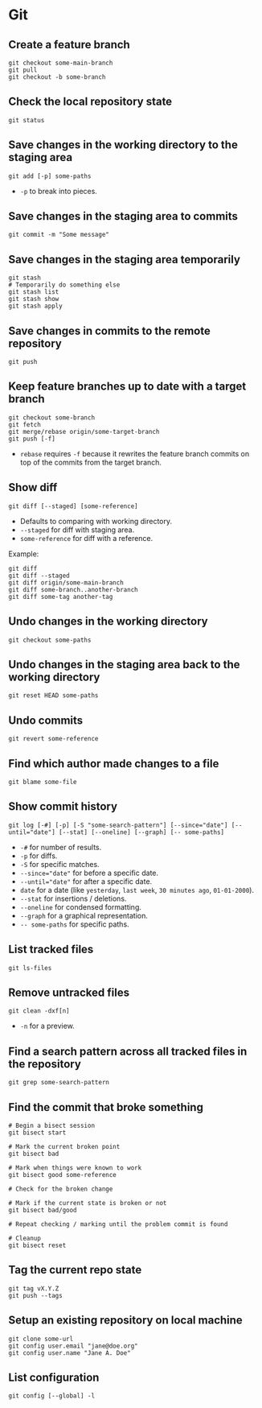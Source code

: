 # Git

## Create a feature branch

```shell
git checkout some-main-branch
git pull
git checkout -b some-branch
```

## Check the local repository state

```shell
git status
```

## Save changes in the working directory to the staging area

```shell
git add [-p] some-paths
```

- `-p` to break into pieces.

## Save changes in the staging area to commits

```shell
git commit -m "Some message"
```

## Save changes in the staging area temporarily

```shell
git stash
# Temporarily do something else
git stash list
git stash show
git stash apply
```

## Save changes in commits to the remote repository

```shell
git push
```

## Keep feature branches up to date with a target branch

```shell
git checkout some-branch
git fetch
git merge/rebase origin/some-target-branch
git push [-f]
```

- `rebase` requires `-f` because it rewrites the feature branch commits on top
  of the commits from the target branch.

## Show diff

```shell
git diff [--staged] [some-reference]
```

- Defaults to comparing with working directory.
- `--staged` for diff with staging area.
- `some-reference` for diff with a reference.

Example:

```shell
git diff
git diff --staged
git diff origin/some-main-branch
git diff some-branch..another-branch
git diff some-tag another-tag
```

## Undo changes in the working directory

```shell
git checkout some-paths
```

## Undo changes in the staging area back to the working directory

```shell
git reset HEAD some-paths
```

## Undo commits

```shell
git revert some-reference
```

## Find which author made changes to a file

```shell
git blame some-file
```

## Show commit history

```shell
git log [-#] [-p] [-S "some-search-pattern"] [--since="date"] [--until="date"] [--stat] [--oneline] [--graph] [-- some-paths]
```

- `-#` for number of results.
- `-p` for diffs.
- `-S` for specific matches.
- `--since="date"` for before a specific date.
- `--until="date"` for after a specific date.
- `date` for a date (like `yesterday`, `last week`, `30 minutes ago`,
  `01-01-2000`).
- `--stat` for insertions / deletions.
- `--oneline` for condensed formatting.
- `--graph` for a graphical representation.
- `-- some-paths` for specific paths.

## List tracked files

```shell
git ls-files
```

## Remove untracked files

```shell
git clean -dxf[n]
```

- `-n` for a preview.

## Find a search pattern across all tracked files in the repository

```shell
git grep some-search-pattern
```

## Find the commit that broke something

```shell
# Begin a bisect session
git bisect start

# Mark the current broken point
git bisect bad

# Mark when things were known to work
git bisect good some-reference

# Check for the broken change

# Mark if the current state is broken or not
git bisect bad/good

# Repeat checking / marking until the problem commit is found

# Cleanup
git bisect reset
```

## Tag the current repo state

```shell
git tag vX.Y.Z
git push --tags
```

## Setup an existing repository on local machine

```shell
git clone some-url
git config user.email "jane@doe.org"
git config user.name "Jane A. Doe"
```

## List configuration

```shell
git config [--global] -l
```
